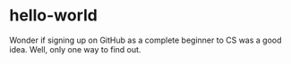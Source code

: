 # hello-world
Wonder if signing up on GitHub as a complete beginner to CS was a good idea. Well, only one way to find out.
